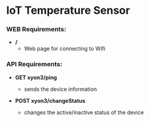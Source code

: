 # IoT Temperature Sensor

### WEB Requirements:

- **/**
  - Web page for connecting to Wifi

### API Requirements:

- **GET xyon3/ping**
  - sends the device information

- **POST xyon3/changeStatus**
  - changes the active/inactive status of the device
